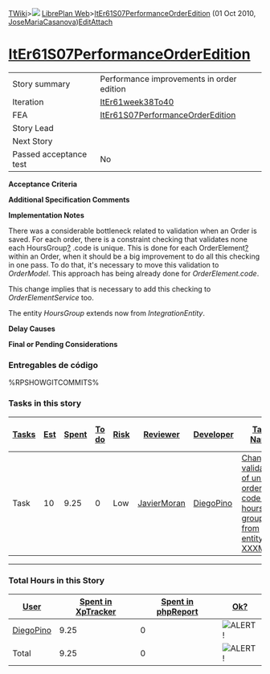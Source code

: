 [TWiki](/twiki/Main/WebHome)&gt;![](/twiki/TWiki/TWikiDocGraphics/web-bg-small.gif) [LibrePlan Web](/twiki/LibrePlan/WebHome)&gt;[ItEr61S07PerformanceOrderEdition](http://wiki.libreplan-enterprise.com/twiki/LibrePlan/ItEr61S07PerformanceOrderEdition "Topic revision: 4 (01 Oct 2010 - 17:22:36)") (01 Oct 2010, [JoseMariaCasanova](/twiki/Main/JoseMariaCasanova))[Edit](http://wiki.libreplan-enterprise.com/twiki/bin/edit/LibrePlan/ItEr61S07PerformanceOrderEdition?t=1520337875 "Edit this topic text")[Attach](/twiki/bin/attach/LibrePlan/ItEr61S07PerformanceOrderEdition "Attach an image or document to this topic")

 [ItEr61S07PerformanceOrderEdition](/twiki/LibrePlan/ItEr61S07PerformanceOrderEdition)
==================================================================================================================================================



|                        |                                                                                                |
|------------------------|------------------------------------------------------------------------------------------------|
| Story summary          | Performance improvements in order edition                                                      |
| Iteration              | [ItEr61week38To40](/twiki/LibrePlan/ItEr61week38To40)                                 |
| FEA                    | [ItEr61S07PerformanceOrderEdition](/twiki/LibrePlan/ItEr61S07PerformanceOrderEdition) |
| Story Lead             |                                                                                                |
| Next Story             |                                                                                                |
| Passed acceptance test | No                                                                                             |

**Acceptance Criteria**

**Additional Specification Comments**

**Implementation Notes**

There was a considerable bottleneck related to validation when an Order is saved. For each order, there is a constraint checking that validates none each HoursGroup[?](/twiki/bin/edit/LibrePlan/HoursGroup?topicparent=LibrePlan.ItEr61S07PerformanceOrderEdition "Create this topic") .code is unique. This is done for each OrderElement[?](/twiki/bin/edit/LibrePlan/OrderElement?topicparent=LibrePlan.ItEr61S07PerformanceOrderEdition "Create this topic") within an Order, when it should be a big improvement to do all this checking in one pass. To do that, it's necessary to move this validation to *OrderModel*. This approach has being already done for *OrderElement.code*.

This change implies that is necessary to add this checking to *OrderElementService* too.

The entity *HoursGroup* extends now from *IntegrationEntity*.

**Delay Causes**

**Final or Pending Considerations**

###  Entregables de código

%RPSHOWGITCOMMITS%

###  Tasks in this story



| [Tasks](http://wiki.libreplan-enterprise.com/twiki/LibrePlan/ItEr61S07PerformanceOrderEdition?sortcol=0;table=2;up=0#sorted_table "Sort by this column") | [Est](http://wiki.libreplan-enterprise.com/twiki/LibrePlan/ItEr61S07PerformanceOrderEdition?sortcol=1;table=2;up=0#sorted_table "Sort by this column") | [Spent](http://wiki.libreplan-enterprise.com/twiki/LibrePlan/ItEr61S07PerformanceOrderEdition?sortcol=2;table=2;up=0#sorted_table "Sort by this column") | [To do](http://wiki.libreplan-enterprise.com/twiki/LibrePlan/ItEr61S07PerformanceOrderEdition?sortcol=3;table=2;up=0#sorted_table "Sort by this column") | [Risk](http://wiki.libreplan-enterprise.com/twiki/LibrePlan/ItEr61S07PerformanceOrderEdition?sortcol=4;table=2;up=0#sorted_table "Sort by this column") | [Reviewer](http://wiki.libreplan-enterprise.com/twiki/LibrePlan/ItEr61S07PerformanceOrderEdition?sortcol=5;table=2;up=0#sorted_table "Sort by this column") | [Developer](http://wiki.libreplan-enterprise.com/twiki/LibrePlan/ItEr61S07PerformanceOrderEdition?sortcol=6;table=2;up=0#sorted_table "Sort by this column") | [Task Name](http://wiki.libreplan-enterprise.com/twiki/LibrePlan/ItEr61S07PerformanceOrderEdition?sortcol=7;table=2;up=0#sorted_table "Sort by this column") | [Start Date](http://wiki.libreplan-enterprise.com/twiki/LibrePlan/ItEr61S07PerformanceOrderEdition?sortcol=8;table=2;up=0#sorted_table "Sort by this column") | [Est End Date](http://wiki.libreplan-enterprise.com/twiki/LibrePlan/ItEr61S07PerformanceOrderEdition?sortcol=9;table=2;up=0#sorted_table "Sort by this column") | [End Date](http://wiki.libreplan-enterprise.com/twiki/LibrePlan/ItEr61S07PerformanceOrderEdition?sortcol=10;table=2;up=0#sorted_table "Sort by this column") |
|-------------------------------------------------------------------------------------------------------------------------------------------------------------------|-----------------------------------------------------------------------------------------------------------------------------------------------------------------|-------------------------------------------------------------------------------------------------------------------------------------------------------------------|-------------------------------------------------------------------------------------------------------------------------------------------------------------------|------------------------------------------------------------------------------------------------------------------------------------------------------------------|----------------------------------------------------------------------------------------------------------------------------------------------------------------------|-----------------------------------------------------------------------------------------------------------------------------------------------------------------------|-----------------------------------------------------------------------------------------------------------------------------------------------------------------------|------------------------------------------------------------------------------------------------------------------------------------------------------------------------|--------------------------------------------------------------------------------------------------------------------------------------------------------------------------|-----------------------------------------------------------------------------------------------------------------------------------------------------------------------|
| Task                                                                                                                                                              | 10                                                                                                                                                              | 9.25                                                                                                                                                              | 0                                                                                                                                                                 | Low                                                                                                                                                              | [JavierMoran](/twiki/Main/JavierMoran)                                                                                                                      | [DiegoPino](/twiki/Main/DiegoPino)                                                                                                                           | [Change validation of unique order code and hours group from entity to XXXModel](/twiki/LibrePlan/AnA03S02PerformanceOrderEdition#TasK1)                     |                                                                                                                                                                        |                                                                                                                                                                          |                                                                                                                                                                       |

------------------------------------------------------------------------

###  Total Hours in this Story

| [User](http://wiki.libreplan-enterprise.com/twiki/LibrePlan/ItEr61S07PerformanceOrderEdition?sortcol=0;table=3;up=0#sorted_table "Sort by this column") | [Spent in XpTracker](http://wiki.libreplan-enterprise.com/twiki/LibrePlan/ItEr61S07PerformanceOrderEdition?sortcol=1;table=3;up=0#sorted_table "Sort by this column") | [Spent in phpReport](http://wiki.libreplan-enterprise.com/twiki/LibrePlan/ItEr61S07PerformanceOrderEdition?sortcol=2;table=3;up=0#sorted_table "Sort by this column") | [Ok?](http://wiki.libreplan-enterprise.com/twiki/LibrePlan/ItEr61S07PerformanceOrderEdition?sortcol=3;table=3;up=0#sorted_table "Sort by this column") |
|------------------------------------------------------------------------------------------------------------------------------------------------------------------|--------------------------------------------------------------------------------------------------------------------------------------------------------------------------------|--------------------------------------------------------------------------------------------------------------------------------------------------------------------------------|-----------------------------------------------------------------------------------------------------------------------------------------------------------------|
| [DiegoPino](/twiki/Main/DiegoPino)                                                                                                                      | 9.25                                                                                                                                                                           | 0                                                                                                                                                                              | ![ALERT!](/twiki/TWiki/TWikiDocGraphics/warning.gif "ALERT!")                                                                                               |
| Total                                                                                                                                                            | 9.25                                                                                                                                                                           | 0                                                                                                                                                                              | ![ALERT!](/twiki/TWiki/TWikiDocGraphics/warning.gif "ALERT!")                                                                                               |


